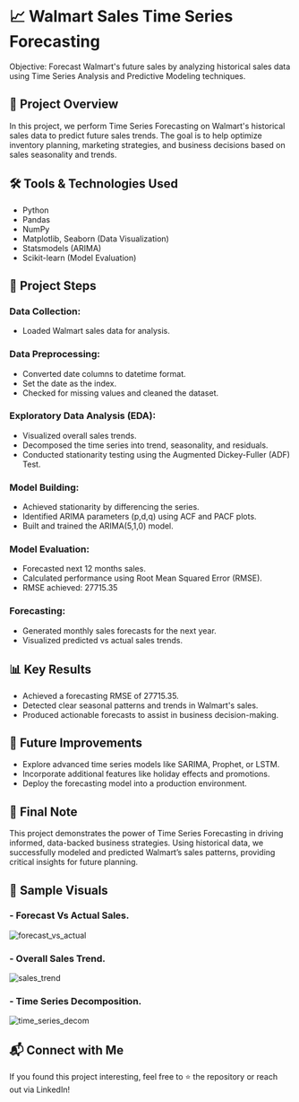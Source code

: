 # 📈 Walmart Sales Time Series Forecasting
Objective:
Forecast Walmart's future sales by analyzing historical sales data using Time Series Analysis and Predictive Modeling techniques.

## 📂 Project Overview
In this project, we perform Time Series Forecasting on Walmart's historical sales data to predict future sales trends.
The goal is to help optimize inventory planning, marketing strategies, and business decisions based on sales seasonality and trends.

## 🛠️ Tools & Technologies Used
- Python
- Pandas
- NumPy
- Matplotlib, Seaborn (Data Visualization)
- Statsmodels (ARIMA)
- Scikit-learn (Model Evaluation)

## 🔎 Project Steps
### Data Collection:
- Loaded Walmart sales data for analysis.

### Data Preprocessing:
- Converted date columns to datetime format.
- Set the date as the index.
- Checked for missing values and cleaned the dataset.

### Exploratory Data Analysis (EDA):
- Visualized overall sales trends.
- Decomposed the time series into trend, seasonality, and residuals.
- Conducted stationarity testing using the Augmented Dickey-Fuller (ADF) Test.

### Model Building:
- Achieved stationarity by differencing the series.
- Identified ARIMA parameters (p,d,q) using ACF and PACF plots.
- Built and trained the ARIMA(5,1,0) model.

### Model Evaluation:
- Forecasted next 12 months sales.
- Calculated performance using Root Mean Squared Error (RMSE).
- RMSE achieved: 27715.35

### Forecasting:
- Generated monthly sales forecasts for the next year.
- Visualized predicted vs actual sales trends.

## 📊 Key Results
- Achieved a forecasting RMSE of 27715.35.
- Detected clear seasonal patterns and trends in Walmart's sales.
- Produced actionable forecasts to assist in business decision-making.

## 🧠 Future Improvements
- Explore advanced time series models like SARIMA, Prophet, or LSTM.
- Incorporate additional features like holiday effects and promotions.
- Deploy the forecasting model into a production environment.

## 🚀 Final Note
This project demonstrates the power of Time Series Forecasting in driving informed, data-backed business strategies.
Using historical data, we successfully modeled and predicted Walmart’s sales patterns, providing critical insights for future planning.

## 📌 Sample Visuals
### - Forecast Vs Actual Sales.
![forecast_vs_actual](https://github.com/user-attachments/assets/684c6b53-0117-4274-b96c-82a382c9e0d5)

### - Overall Sales Trend.
![sales_trend](https://github.com/user-attachments/assets/b27c0e4a-d156-483f-9eb7-03a0aa7746bd)

### - Time Series Decomposition.

![time_series_decom](https://github.com/user-attachments/assets/c655582b-9a45-4725-8242-8f8949875a2f)


## 📬 Connect with Me
If you found this project interesting, feel free to ⭐ the repository or reach out via LinkedIn!


